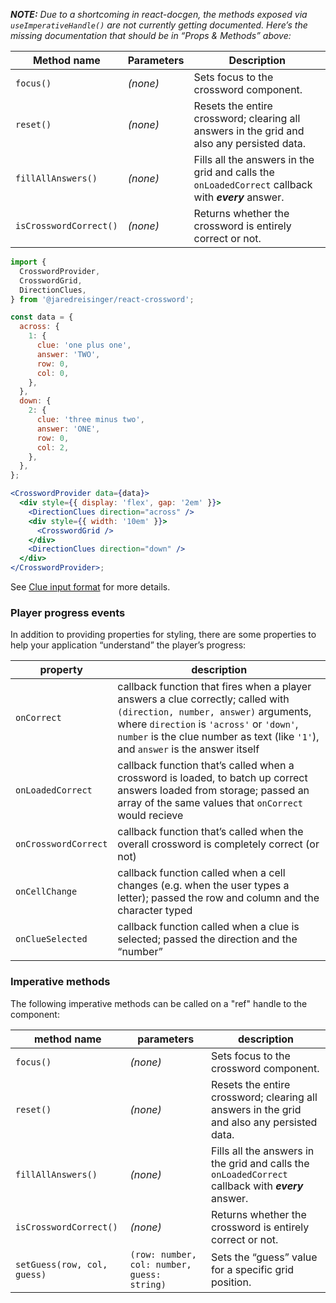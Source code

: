 _**NOTE:** Due to a shortcoming in react-docgen, the methods exposed via `useImperativeHandle()` are not currently getting documented. Here’s the missing documentation that should be in “Props & Methods” above:_

| Method name            | Parameters | Description                                                                                         |
| ---------------------- | ---------- | --------------------------------------------------------------------------------------------------- |
| `focus()`              | _(none)_   | Sets focus to the crossword component.                                                              |
| `reset()`              | _(none)_   | Resets the entire crossword; clearing all answers in the grid and also any persisted data.          |
| `fillAllAnswers()`     | _(none)_   | Fills all the answers in the grid and calls the `onLoadedCorrect` callback with _**every**_ answer. |
| `isCrosswordCorrect()` | _(none)_   | Returns whether the crossword is entirely correct or not.                                           |

```jsx
import {
  CrosswordProvider,
  CrosswordGrid,
  DirectionClues,
} from '@jaredreisinger/react-crossword';

const data = {
  across: {
    1: {
      clue: 'one plus one',
      answer: 'TWO',
      row: 0,
      col: 0,
    },
  },
  down: {
    2: {
      clue: 'three minus two',
      answer: 'ONE',
      row: 0,
      col: 2,
    },
  },
};

<CrosswordProvider data={data}>
  <div style={{ display: 'flex', gap: '2em' }}>
    <DirectionClues direction="across" />
    <div style={{ width: '10em' }}>
      <CrosswordGrid />
    </div>
    <DirectionClues direction="down" />
  </div>
</CrosswordProvider>;
```

See [Clue input format](#/Configuration%20and%20customization/Clue%20input%20format) for more details.

### Player progress events

In addition to providing properties for styling, there are some properties to help your application “understand” the player’s progress:

| property             | description                                                                                                                                                                                                                                                |
| -------------------- | ---------------------------------------------------------------------------------------------------------------------------------------------------------------------------------------------------------------------------------------------------------- |
| `onCorrect`          | callback function that fires when a player answers a clue correctly; called with `(direction, number, answer)` arguments, where `direction` is `'across'` or `'down'`, `number` is the clue number as text (like `'1'`), and `answer` is the answer itself |
| `onLoadedCorrect`    | callback function that’s called when a crossword is loaded, to batch up correct answers loaded from storage; passed an array of the same values that `onCorrect` would recieve                                                                             |
| `onCrosswordCorrect` | callback function that’s called when the overall crossword is completely correct (or not)                                                                                                                                                                  |
| `onCellChange`       | callback function called when a cell changes (e.g. when the user types a letter); passed the row and column and the character typed                                                                                                                        |
| `onClueSelected`     | callback function called when a clue is selected; passed the direction and the “number”                                                                                                                                                                    |

### Imperative methods

The following imperative methods can be called on a "ref" handle to the component:

| method name                 | parameters                                  | description                                                                                         |
| --------------------------- | ------------------------------------------- | --------------------------------------------------------------------------------------------------- |
| `focus()`                   | _(none)_                                    | Sets focus to the crossword component.                                                              |
| `reset()`                   | _(none)_                                    | Resets the entire crossword; clearing all answers in the grid and also any persisted data.          |
| `fillAllAnswers()`          | _(none)_                                    | Fills all the answers in the grid and calls the `onLoadedCorrect` callback with _**every**_ answer. |
| `isCrosswordCorrect()`      | _(none)_                                    | Returns whether the crossword is entirely correct or not.                                           |
| `setGuess(row, col, guess)` | `(row: number, col: number, guess: string)` | Sets the “guess” value for a specific grid position.                                                |
